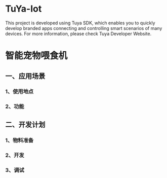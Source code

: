 # TuYa-Iot

This project is developed using Tuya SDK, which enables you to quickly develop branded apps connecting and controlling smart scenarios of many devices.         For more information, please check Tuya Developer Website.

# 智能宠物喂食机

## 一、应用场景
### 1、使用地点
### 2、功能

## 二、开发计划
### 1、物料准备
### 2、开发
### 3、调试
